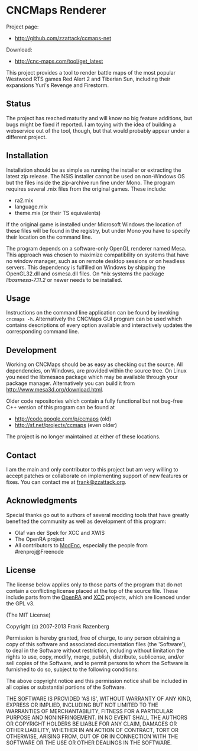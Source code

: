 CNCMaps Renderer
================
Project page:

* http://github.com/zzattack/ccmaps-net

Download:
* http://cnc-maps.com/tool/get_latest

This project provides a tool to render battle maps of the most popular Westwood RTS games Red Alert 2 and Tiberian Sun, including their expansions Yuri's Revenge and Firestorm.

Status
------
The project has reached maturity and will know no big feature additions, but bugs might be fixed if reported. I am toying with the idea of building a webservice out of the tool, though, but that would probably appear under a different project.

Installation
------------
Installation should be as simple as running the installer or extracting the latest zip release. The NSIS installer cannot be used on non-Windows OS but the files inside the zip-archive run fine under Mono.
The program requires several .mix files from the original games. These include:

* ra2.mix
* language.mix
* theme.mix
(or their TS equivalents)

If the original game is installed under Microsoft Windows the location of these files will be found in the registry, but under Mono you have to specify their location on the command line.

The program depends on a software-only OpenGL renderer named Mesa. This approach was chosen to maximize compatibility on systems that have no window manager, such as on remote desktop sessions or on headless servers. This dependency is fulfilled on Windows by shipping the OpenGL32.dll and osmesa.dll files. On *nix systems the package _libosmesa-7.11.2_ or newer needs to be installed.

Usage
-----
Instructions on the command line application can be found by invoking `cncmaps -h`. Alternatively the CNCMaps GUI program can be used which contains descriptions of every option available and interactively updates the corresponding command line.

Development
-----------
Working on CNCMaps should be as easy as checking out the source. All dependencies, on Windows, are provided within the source tree. On Linux you need the libmesaos package which may be available through your package manager. Alternatively you can build it from http://www.mesa3d.org/download.html.

Older code repositories which contain a fully functional but not bug-free C++ version of this program can be found at 

* http://code.google.com/p/ccmaps (old)
* http://sf.net/projects/ccmaps (even older)

The project is no longer maintained at either of these locations.

Contact
-------
I am the main and only contributor to this project but am very willing to accept patches or collaborate on implementing support of new features or fixes. You can contact me at frank@zzattack.org.

Acknowledgments
---------------
Special thanks go out to authors of several modding tools that have greatly benefited the community as well as development of this program:

* Olaf van der Spek for XCC and XWIS
* The OpenRA project
* All contributors to [ModEnc](http://modenc.renegadeprojects.com), especially the people from \#renproj@Freenode

License
-------
The license below applies only to those parts of the program that do not contain
a conflicting license placed at the top of the source file. These include parts
from the [OpenRA](http://github.com/OpenRA/OpenRA/) and [XCC](https://code.google.com/p/xcc/) projects,
which are licenced under the GPL v3.

(The MIT License)

Copyright (c) 2007-2013 Frank Razenberg

Permission is hereby granted, free of charge, to any person obtaining a copy of
this software and associated documentation files (the 'Software'), to deal in
the Software without restriction, including without limitation the rights to use,
copy, modify, merge, publish, distribute, sublicense, and/or sell copies of the
Software, and to permit persons to whom the Software is furnished to do so,
subject to the following conditions:

The above copyright notice and this permission notice shall be included in all
copies or substantial portions of the Software.

THE SOFTWARE IS PROVIDED 'AS IS', WITHOUT WARRANTY OF ANY KIND, EXPRESS OR
IMPLIED, INCLUDING BUT NOT LIMITED TO THE WARRANTIES OF MERCHANTABILITY, FITNESS
FOR A PARTICULAR PURPOSE AND NONINFRINGEMENT. IN NO EVENT SHALL THE AUTHORS OR
COPYRIGHT HOLDERS BE LIABLE FOR ANY CLAIM, DAMAGES OR OTHER LIABILITY, WHETHER
IN AN ACTION OF CONTRACT, TORT OR OTHERWISE, ARISING FROM, OUT OF OR IN
CONNECTION WITH THE SOFTWARE OR THE USE OR OTHER DEALINGS IN THE SOFTWARE.
